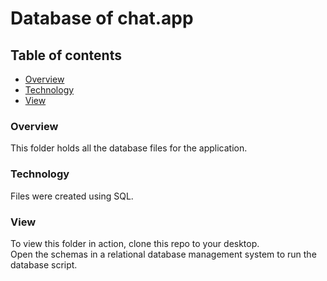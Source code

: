 # Database of chat.app 
## Table of contents
* [Overview](#overview)
* [Technology](#technology)
* [View](#view)


### Overview
This folder holds all the database files for the application.

### Technology
Files were created using SQL.

### View 
To view this folder in action, clone this repo to your desktop.<br />
Open the schemas in a relational database management system to run the database script.<br />
